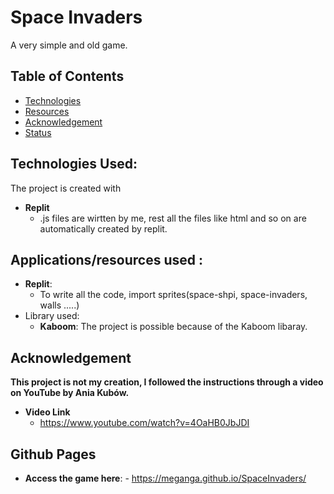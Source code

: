 # Space Invaders

A very simple and old game.

## Table of Contents

- [Technologies](#technologies-used)
- [Resources](#Applications/resources-used)
- [Acknowledgement](#Credit)
- [Status](#github-pages)

## Technologies Used:

The project is created with

- **Replit**
  - .js files are wirtten by me, rest all the files like html and so on are automatically created by replit.

## Applications/resources used :

- **Replit**:
  - To write all the code, import sprites(space-shpi, space-invaders, walls .....)
- Library used:
  - **Kaboom**: The project is possible because of the Kaboom libaray.


## Acknowledgement

**This project is **not** my creation, I followed the instructions through a video on YouTube by Ania Kubów.**

- **Video Link**
  - https://www.youtube.com/watch?v=4OaHB0JbJDI

## Github Pages

- **Access the game here**: - https://meganga.github.io/SpaceInvaders/
